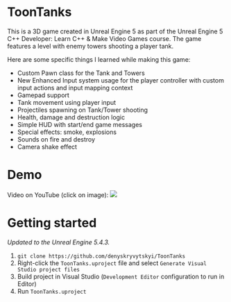 # ToonTanks
This is a 3D game created in Unreal Engine 5 as part of the Unreal Engine 5 C++ Developer: Learn C++ & Make Video Games course. The game features a level with enemy towers shooting a player tank.

Here are some specific things I learned while making this game:

- Custom Pawn class for the Tank and Towers
- New Enhanced Input system usage for the player controller with custom input actions and input mapping context
- Gamepad support
- Tank movement using player input
- Projectiles spawning on Tank/Tower shooting
- Health, damage and destruction logic
- Simple HUD with start/end game messages
- Special effects: smoke, explosions
- Sounds on fire and destroy
- Camera shake effect

# Demo
Video on YouTube (click on image):
[<img src=".github/demo/ToonTanksThumbnail.png">](https://youtu.be/OqnVpx-66cU?si=7spcowMuWaRDy6k7)

# Getting started
*Updated to the Unreal Engine 5.4.3.*
1. `git clone https://github.com/denyskryvytskyi/ToonTanks`
2. Right-click the `ToonTanks.uproject` file and select `Generate Visual Studio project files`
3. Build project in Visual Studio (`Development Editor` configuration to run in Editor)
4. Run `ToonTanks.uproject`

